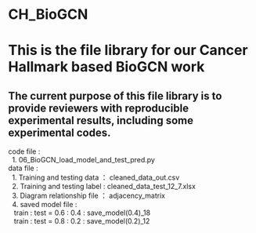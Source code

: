 # CH_BioGCN

# This is the file library for our Cancer Hallmark based BioGCN work
## The current purpose of this file library is to provide reviewers with reproducible experimental results, including some experimental codes.
code file :             <br />
&nbsp; 1. 06_BioGCN_load_model_and_test_pred.py            <br />
data file :             <br />
&nbsp; 1. Training and testing data ： cleaned_data_out.csv            <br />
&nbsp; 2. Training and testing label : cleaned_data_test_12_7.xlsx            <br />
&nbsp; 3. Diagram relationship file ： adjacency_matrix            <br />
&nbsp; 4. saved model file :             <br />
&nbsp;&nbsp; train : test = 0.6 : 0.4 : save_model(0.4)_18            <br />
&nbsp;&nbsp; train : test = 0.8 : 0.2 : save_model(0.2)_12            <br />

